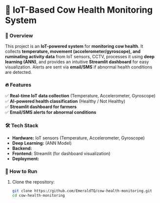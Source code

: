 # 🐄 IoT-Based Cow Health Monitoring System  

### 📌 Overview  
This project is an **IoT-powered system** for **monitoring cow health**. It collects **temperature, movement (accelerometer/gyroscope), and ruminating activity data** from IoT sensors, CCTV, processes it using **deep learning (ANN)**, and provides an intuitive **Streamlit dashboard** for easy visualization. Alerts are sent via **email/SMS** if abnormal health conditions are detected.  

### 🔥 Features  
✅ **Real-time IoT data collection** (Temperature, Accelerometer, Gyroscope)  
✅ **AI-powered health classification** (Healthy / Not Healthy)  
✅ **Streamlit dashboard for farmers**  
✅ **Email/SMS alerts for abnormal conditions**  


### 🛠️ Tech Stack  
- **Hardware:** IoT sensors (Temperature, Accelerometer, Gyroscope)  
- **Deep Learning:** (ANN Model)  
- **Backend:** 
- **Frontend:** Streamlit (for dashboard visualization)  
- **Deployment:** 

### 🚀 How to Run  
1. Clone the repository:  
   ```bash
   git clone https://github.com/EmeraldTQ/cow-health-monitoring.git
   cd cow-health-monitoring

